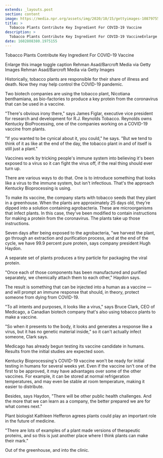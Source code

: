 ```yaml
--- 
extends: _layouts.post 
section: content 
image: https://media.npr.org/assets/img/2020/10/15/gettyimages-1087975594_wide-fce9b65a02f8d530e9d4b03a7435b954fd2f9232.jpg?s=1400 
title: > 
  Tobacco Plants Contribute Key Ingredient For COVID-19 Vaccine 
description: > 
  Tobacco Plants Contribute Key Ingredient For COVID-19 VaccineEnlarge this image toggle caption Rehman Asad/Barcroft Media via Getty Images Rehman Asad/Barcroft Media via Getty ImagesHistorically, tobacco plants are responsible for their share of illness and death.Two biotech companies are using the tobacco plant, Nicotiana benthamiana, as bio-factories to produce a key protein from the coronavirus that can be used in a vaccine.Reynolds owns Kentucky BioProcessing, one of the companies working on a COVID-19 vaccine from plants."But we tend to think of it as like at the end of the day, the tobacco plant in and of itself is still just a plant."Kentucky Bioprocessing's COVID-19 vaccine won't be ready for initial testing in humans for several weeks yet. 
date: 1602808380.1975155 
--- 
```

Tobacco Plants Contribute Key Ingredient For COVID-19 Vaccine

Enlarge this image toggle caption Rehman Asad/Barcroft Media via Getty Images Rehman Asad/Barcroft Media via Getty Images

Historically, tobacco plants are responsible for their share of illness and death. Now they may help control the COVID-19 pandemic.

Two biotech companies are using the tobacco plant, Nicotiana benthamiana, as bio-factories to produce a key protein from the coronavirus that can be used in a vaccine.

"There's obvious irony there," says James Figlar, executive vice president for research and development for R.J. Reynolds Tobacco. Reynolds owns Kentucky BioProcessing, one of the companies working on a COVID-19 vaccine from plants.

"If you wanted to be cynical about it, you could," he says. "But we tend to think of it as like at the end of the day, the tobacco plant in and of itself is still just a plant."

Vaccines work by tricking people's immune system into believing it's been exposed to a virus so it can fight the virus off, if the real thing should ever turn up.

There are various ways to do that. One is to introduce something that looks like a virus to the immune system, but isn't infectious. That's the approach Kentucky Bioprocessing is using.

To make its vaccine, the company starts with tobacco seeds that they plant in a greenhouse. When the plants are approximately 25 days old, they're dipped into a solution containing agrobacteria. These are microorganisms that infect plants. In this case, they've been modified to contain instructions for making a protein from the coronavirus. The plants take up those instructions.

Seven days after being exposed to the agrobacteria, "we harvest the plant, go through an extraction and purification process, and at the end of the cycle, we have 99.9 percent pure protein, says company president Hugh Haydon.

A separate set of plants produces a tiny particle for packaging the viral protein.

"Once each of those components has been manufactured and purified separately, we chemically attach them to each other," Haydon says.

The result is something that can be injected into a human as a vaccine — and will prompt an immune response that should, in theory, protect someone from dying from COVID-19.

"To all intents and purposes, it looks like a virus," says Bruce Clark, CEO of Medicago, a Canadian biotech company that's also using tobacco plants to make a vaccine.

"So when it presents to the body, it looks and generates a response like a virus, but it has no genetic material inside," so it can't actually infect someone, Clark says.

Medicago has already begun testing its vaccine candidate in humans. Results from the initial studies are expected soon.

Kentucky Bioprocessing's COVID-19 vaccine won't be ready for initial testing in humans for several weeks yet. Even if the vaccine isn't one of the first to be approved, it may have advantages over some of the other vaccines. For example, it can be stored at normal refrigeration temperatures, and may even be stable at room temperature, making it easier to distribute.

Besides, says Haydon, "There will be other public health challenges. And the more that we can learn as a company, the better prepared we are for what comes next."

Plant biologist Kathleen Hefferon agrees plants could play an important role in the future of medicine.

"There are lots of examples of a plant made versions of therapeutic proteins, and so this is just another place where I think plants can make their mark."

Out of the greenhouse, and into the clinic.
